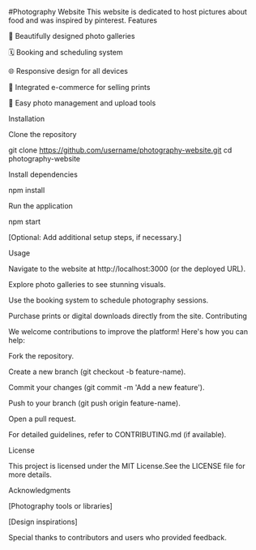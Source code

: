 #Photography Website
This website is dedicated to host pictures about food and was inspired by pinterest.
Features

📸 Beautifully designed photo galleries

🗓️ Booking and scheduling system

🌐 Responsive design for all devices

🛒 Integrated e-commerce for selling prints

📂 Easy photo management and upload tools

Installation

Clone the repository

git clone https://github.com/username/photography-website.git
cd photography-website

Install dependencies

npm install

Run the application

npm start

[Optional: Add additional setup steps, if necessary.]

Usage

Navigate to the website at http://localhost:3000 (or the deployed URL).

Explore photo galleries to see stunning visuals.

Use the booking system to schedule photography sessions.

Purchase prints or digital downloads directly from the site.
Contributing

We welcome contributions to improve the platform! Here's how you can help:

Fork the repository.

Create a new branch (git checkout -b feature-name).

Commit your changes (git commit -m 'Add a new feature').

Push to your branch (git push origin feature-name).

Open a pull request.

For detailed guidelines, refer to CONTRIBUTING.md (if available).

License

This project is licensed under the MIT License.See the LICENSE file for more details.

Acknowledgments

[Photography tools or libraries]

[Design inspirations]

Special thanks to contributors and users who provided feedback.

